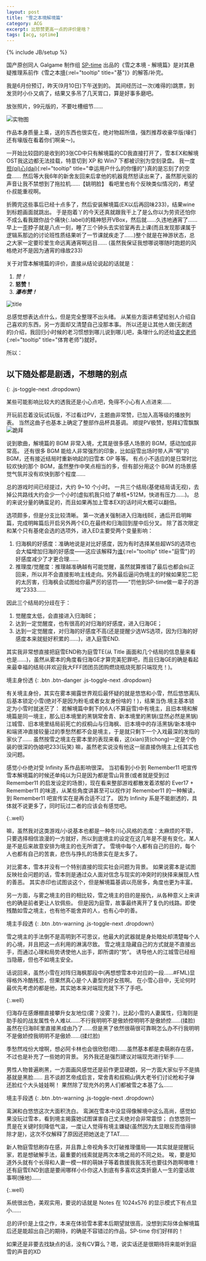 ```yaml
---
layout: post
title: "雪之本境解境篇"
category: ACG
excerpt: 比怒赞更高一点的评价是啥？
tags: [acg, sptime]
---
```

{% include JB/setup %}

国产原创同人 Galgame 制作组 [SP-time](http://sp-time.com/) 出品的《雪之本境 - 解境篇》是对其悬疑推理系前作《雪之本[境](){:rel="tooltip" title="基"}》的解答/补完。

我是6月份预订，昨天(9月10日)下午送到的。
其间经历过一次(难得的)跳票，到发货时小仆又病了，结果又多吊了几天胃口，算是好事多磨吧。

放张照片，99元版的，不要吐槽细节……

![实物图]({{BASE_PATH}}/images/snowtrap1.jpg)

作品本身质量上乘，送的东西也很实在，绝对物超所值，强烈推荐收豪华版(壕们还有壕版在看着你们啊亲～)。

一开始比较囧的是收到的3张CD中只有解境篇的CD我直接打开了，雪本EX和解境OST我这边都无法挂载，特意切到 XP 和 Win7 下都被识别为空刻录盘。
我一度[担(qi)心(dai)](){:rel="tooltip" title="幸运用户什么的你懂的"}真的是忘刻了的空盘……
然后等大我6年的新舍友回来后拿他的机器竟然怒读出来了，虽然那光驱的声音让我不禁想到了拖拉机……【姚明脸】
看吧里也有个反映类似情况的，希望仆叔能重视啊。

折腾完这些事后已经十点多了，然后安装解境篇(EX以后再回味233)，结果wine到标题画面就跳出。
于是抱着<span>丫的今天还真就跟我干上了是么你以为劳资还怕你不成么看我跟你战个痛快</span>{:.label}的精神怒开VBox，然后就……久违地通宵了……
早上一歪脖子就是八点一刻，睡了三个钟头去实验室再去上课(而且发现那课属于逻辑系那边的讨论班性质结果听了一节课就疾走了……)整个就是在神游状态，总之大家一定要珍爱生命远离通宵啊远目……
(虽然我保证我想哪说哪随时跑题的风格绝对不是因为通宵的缘故233)

关于对雪本解境篇的评价，直接从结论说起的话就是：

1. *赞！*
2. **怒赞！**
3. ***瀑布赞！***

![title]({{BASE_PATH}}/images/snowtrap2.jpg)

总感觉想表达点什么，但是完全整理不出头绪。
从某些方面讲希望给别人介绍自己喜欢的东西，另一方面却又清楚自己没那本事。
所以还是让其他人做(无剧透的)介绍，我回归小时候的老习惯想到哪儿说到哪儿吧，条理什么的还给[语文老师](){:rel="tooltip" title="体育老师"}就好。

所以：

## 以下随处都是剧透，不想瞎的别点
{: .js-toggle-next .dropdown}

<div markdown="1">

某些可能影响比较大的透我还是小心点吧，免得不小心有人点进来……

开玩前忍着没玩试玩版，不过看过PV，主题曲非常赞，已加入高等级的播放列表。
当然这曲子也基本上确定了整部作品杯具基调。
顺提PV极赞，怒拜幻雪飘飘![跪拜]({{BASE_PATH}}/images/bq/bai.gif)

说到歌曲，解境篇的 BGM 非常入境，尤其是很多感人场景的 BGM，感动加成非常高。
还有很多 BGM 能给人非常强烈的印象，比如庭雪出场时带人声“啊”的 BGM，还有接近结局时重新响起的旧雪本 OP 等等。
有点小不适应的是日常时比较欢快的那个 BGM，虽然整作中笑点相当的多，但有部分用这个 BGM 的场景感觉气氛并没有欢快到那个程度……

总的游戏时间已经提过，大约 9~10 个小时。
一共三个结局(基佬结局请无视)，去掉公共路线大约会少一个小时(虚拟机我只给了单核+512M，快进有压力……)。
总的来说分量的确蛮足的，而且如果再加上雪本EX的话时间大概可以翻倍。

选项颇多，但是分支比较清晰。
第一次通关强制进入归海线BE，通后开启明眸篇，完成明眸篇后开启另外两个ED,在最终和归海回到屋中后分叉。
除了首次限定和某个只有基佬会选的选项外，进入ED主要受两个变量影响：

1. 归海枫的好感度：准确地说是对比好感度，因为有时选择某些超WS的选项也会大幅增加归海的好感度——这应该解释为[谁](){:rel="tooltip" title="庭雪"}的好感度减少了才更合理……
2. 推理度/觉醒度：推理越准确越有可能觉醒，虽然就算推错了最后也都会纠正回来，所以并不会直接影响主线走向。另外最后逼问伪境主的时候如果犯二犯的太厉害，归海枫会试图给你最严厉的惩罚——“罚他到SP-time做一辈子的游戏”2333……

因此三个结局的分歧在于：

1. 觉醒度太低，会直接进入归海BE；
2. 达到一定觉醒度，也有很高的对归海的好感度，进入归海GE；
3. 达到一定觉醒度，对归海的好感度不高(还是提醒少选WS选项，因为归海的好感度本来就挺好积累的……)，进入庭雪END.

其实我非常想直接把庭雪END称为庭雪TE(从 Title 画面和几个结局的信息量来看也是……)，虽然从雾本的角度看归海GE才算完美犯罪吧，而且归海GE的确是看起来最幸福的结局(并欢迎我大FFF团团员团购燃烧瓶烧死那只端现充！)。

境主身份透
{: .btn .btn-danger .js-toggle-next .dropdown}

<div markdown="1">
有关境主身份，其实在雾本揭露世界观后最怀疑的就是悠悠和小雪，然后悠悠离队后基本锁定小雪(绝对不是因为粉毛或者女友身份啥的！)，结果当伪.境主基本锁定为小雪时就迷茫了：
若解境篇中剩下的6人(不算庭雪)中有境主，且旧本境和解境篇是同一境主，那么旧本境里的黑锅常舍青、新本境里的黑锅(显然必然是黑锅)江城雪、旧本境里结局前死亡的叔桐山与归海枫、旧本境中的存活黑锅/新本境中和端贤冲直接较量过的季愁然都不会是境主，于是就只剩下一个入戏最深的发指的家伙了……
虽然按雪之境主在雾本里的表现来看，这(xian)货(chong)一定是个伪装的很深的伪娘吧233(玩笑)
嘛，虽然老实说没有他这一层直接伪境主上任其实也没问题。

感觉小仆绝对受 Infinity 系作品影响很深。
当初看到小仆到 Remember11 吧宣传雪本解境篇的时候还单纯以为只是因为都是雪山背景(或者就是受到过 Remember11 的启发设定的场景)，现在看来整部游戏都散发着浓郁的 Ever17 + Remember11 的味道，从某些角度讲甚至可以视作对 Remember11 的一种解读，到 Remember11 吧宣传实在是再合适不过了。
因为 Infinity 系是不能剧透的，具体就不说更多了，同时玩过二者的应该会有感觉吧。
</div>
{:.well}

嘛，虽然我对这类游戏/小说基本也都是一种冬川心风格的态度：太麻烦的不管，只要选择相信浪漫的一方就好，所以到底境主的设定在这几年是不是有变化，某人是不是后来故意安排为境主的也无所谓了。
雪境中每个人都有自己的目的，每个人也都有自己的苦衷，悲伤与挣扎的场景实在是太多了。

对比雾本，雪本并没有一个特别直接的现实社会问题为背景。
如果说雾本是试图反映社会问题的话，雪本则是通过众人面对信念与现实的冲突时的抉择来展现人性的善恶。
其实赤印也试图谈这个，但是解境篇基调以亮居多，角度也更为丰富。

另一方面，与雾之境主的目的相比较，雪之境主的目的是报仇，从各种意义上来讲也的确是前者更让人钦佩些。
但是因为庭雪，故事最终离开了复仇的线路。即使残酷如雪之境主，也有他不能舍弃的人，也有心中的善。

境主手段透
{: .btn .btn-warning .js-toggle-next .dropdown}

<div markdown="1">

雪之境主的手法倒不是高明到不可思议，他最大的武器就是身处暗处却清楚每个人的心境，并且把这一点利用的淋漓尽致。
雪之境主隐藏自己的方式就是不直接出手，而通过心理和局势诱使他人出手，即所谓的“势”。
诱导他人的江城雪已经相当隐蔽，但也不如境主安全。

话说回来，虽然小雪在对阵归海枫那段中(再想想雪本中对应的一段……#FML)显得格外冷酷残忍，但果然真心是个人妻型的好女孩啊。
在小雪心目中，无论何时最优先考虑的都是他，其实她本来对端现充就下不了手吧。
</div>
{:.well}

归海存在感爆棚直接攀升女友地位(雾？没雾？)，比起小雪的人妻属性，归海则是助手般的战友属性令人难以……不行我明明不是傲娇控明明不是傲娇控……(揉脸)
虽然在归海BE里直接黑成由乃了……但是黑了依然很萌很可靠啊怎么办不行我明明不是傲娇控我明明不是傲娇……(揉烂脸)

季愁然戏份大增啊，想必阿卡林也会很欣慰(嗯)……虽然基本都是卖萌刷存在感，不过也是补充了一些她的背景。
另外我还是强烈建议对端现充进行斩手……

男性人物普遍刷黑，一方面画风感觉还是前作更显硬朗，另一方面大家似乎不是搞基就是黑脸……
且不谈颜艺帝成启言，常舍青和叔桐山俩大老爷们讨论枪和子弹还脸红个大头娃娃啊！
果然除了现充外的男人们都被雪之本基了么……

境主手段透
{: .btn .btn-warning .js-toggle-next .dropdown}

<div markdown="1">
鸾渊和白悠悠这次大面积洗白。
鸾渊在雪本中没显得像解境中这么高尚，感觉如果没玩过雪本，看到境主揭露她试图谋害自己丈夫绝对会非常震惊；
白悠悠则一贯是在关键时刻降低气温，一度让人觉得有境主嫌疑(虽然因为太显眼反而值得排除才是)，这次不仅解释了原因还把她送走了TAT……

新人物庭雪怒刷存在感，并且靠上帝视角多次打破推理僵局——其实就是提醒玩家，若是想破解手法，最重要的线索就是两次本境之局的不同之处。
唉，要是知道外头就有个长得和人妻一模一样的萌妹子等着救援我我冻死也要往外跑啊嗷嗷！
还有庭雪END到底是要闹哪样小仆你这人到底有多喜欢这类折磨人一生的童话故事啊(捶地)……
</div>
{:.well}

系统很出色，美观实用，要说的话就是 Notes 在 1024x576 的显示模式下有点显小……

总的评价是上佳之作，本来在体验雪本雾本后期望就很高，没想到实际体会解境篇后还是能超出自己的期待，的确是不容错过的作品，SP-time 你们好样的！

如果还是非要去找缺点的话，没有CV算么？嗯，说实话还是很期待将来能听到庭雪的声音的XD

</div>
